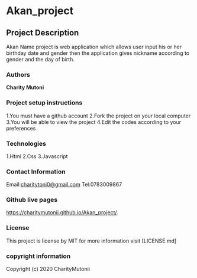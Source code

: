 # Akan_project

## Project Description
Akan Name project is web application which allows user input his or her birthday date and gender then the application gives nickname according to gender and the day of birth.


### Authors
**Charity Mutoni** 

### Project setup instructions
 1.You must have a github account
 2.Fork the project on your local computer 
 3.You will be able to view the project
 4.Edit the codes according to your preferences
 
### Technologies
1.Html
2.Css
3.Javascript 

### Contact Information  
Email:charitytoni0@gmail.com
Tel:0783009867

### Github live pages
 https://charitymutonii.github.io/Akan_project/.
### License 
This project is license  by MIT for more information visit [LICENSE.md]
### copyright information
Copyright (c) 2020 CharityMutonii

